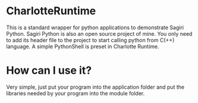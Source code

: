 # CharlotteRuntime
This is a standard wrapper for python applications to demonstrate Sagiri Python.
Sagiri Python is also an open source project of mine.
You only need to add its header file to the project to start calling python from C(++) language.
A simple PythonShell is preset in Charlotte Runtime.


# How can I use it?
Very simple, just put your program into the application folder and put the libraries needed by your program into the module folder.

